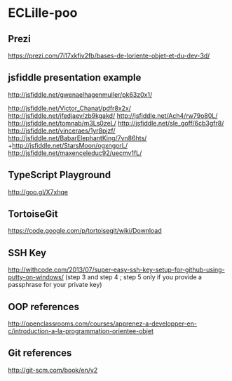 ECLille-poo
===========

Prezi
-----

https://prezi.com/7i17xkfiv2fb/bases-de-loriente-objet-et-du-dev-3d/

jsfiddle presentation example
-----------------------------

http://jsfiddle.net/gwenaelhagenmuller/pk63z0x1/

http://jsfiddle.net/Victor_Chanat/pdfr8x2x/
http://jsfiddle.net/jfedjaev/zb9kgakd/
http://jsfiddle.net/Ach4/rw79o80L/
http://jsfiddle.net/tomnab/m3Ls0zeL/
http://jsfiddle.net/sle_goff/6cb3gfr8/
http://jsfiddle.net/vinceraes/1yr8pjzf/
http://jsfiddle.net/BabarElephantKing/7vn86hts/
+http://jsfiddle.net/StarsMoon/ogxngorL/
http://jsfiddle.net/maxenceleduc92/uecmv1fL/

TypeScript Playground
---------------------

http://goo.gl/X7xhqe

TortoiseGit
-----------

https://code.google.com/p/tortoisegit/wiki/Download

SSH Key
------

http://withcode.com/2013/07/super-easy-ssh-key-setup-for-github-using-putty-on-windows/ (step 3 and step 4 ; step 5 only if you provide a passphrase for your private key)

OOP references
--------------

http://openclassrooms.com/courses/apprenez-a-developper-en-c/introduction-a-la-programmation-orientee-objet

Git references
--------------

http://git-scm.com/book/en/v2
